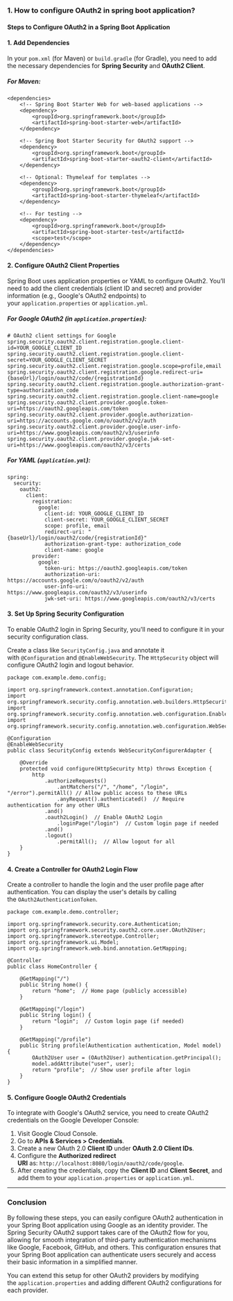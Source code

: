 ### 1. How to configure OAuth2 in spring boot application?

#### **Steps to Configure OAuth2 in a Spring Boot Application**

#### 1. **Add Dependencies**

In your `pom.xml` (for Maven) or `build.gradle` (for Gradle), you need to add the necessary dependencies for **Spring Security** and **OAuth2 Client**.

##### **For Maven**:

```
<dependencies>
    <!-- Spring Boot Starter Web for web-based applications -->
    <dependency>
        <groupId>org.springframework.boot</groupId>
        <artifactId>spring-boot-starter-web</artifactId>
    </dependency>

    <!-- Spring Boot Starter Security for OAuth2 support -->
    <dependency>
        <groupId>org.springframework.boot</groupId>
        <artifactId>spring-boot-starter-oauth2-client</artifactId>
    </dependency>

    <!-- Optional: Thymeleaf for templates -->
    <dependency>
        <groupId>org.springframework.boot</groupId>
        <artifactId>spring-boot-starter-thymeleaf</artifactId>
    </dependency>

    <!-- For testing -->
    <dependency>
        <groupId>org.springframework.boot</groupId>
        <artifactId>spring-boot-starter-test</artifactId>
        <scope>test</scope>
    </dependency>
</dependencies>

```


#### 2. **Configure OAuth2 Client Properties**

Spring Boot uses application properties or YAML to configure OAuth2. You’ll need to add the client credentials (client ID and secret) and provider information (e.g., Google's OAuth2 endpoints) to your `application.properties` or `application.yml`.

##### **For Google OAuth2** (in `application.properties`):

```
# OAuth2 client settings for Google
spring.security.oauth2.client.registration.google.client-id=YOUR_GOOGLE_CLIENT_ID
spring.security.oauth2.client.registration.google.client-secret=YOUR_GOOGLE_CLIENT_SECRET
spring.security.oauth2.client.registration.google.scope=profile,email
spring.security.oauth2.client.registration.google.redirect-uri={baseUrl}/login/oauth2/code/{registrationId}
spring.security.oauth2.client.registration.google.authorization-grant-type=authorization_code
spring.security.oauth2.client.registration.google.client-name=google
spring.security.oauth2.client.provider.google.token-uri=https://oauth2.googleapis.com/token
spring.security.oauth2.client.provider.google.authorization-uri=https://accounts.google.com/o/oauth2/v2/auth
spring.security.oauth2.client.provider.google.user-info-uri=https://www.googleapis.com/oauth2/v3/userinfo
spring.security.oauth2.client.provider.google.jwk-set-uri=https://www.googleapis.com/oauth2/v3/certs

```

##### **For YAML (`application.yml`)**:

```
spring:
  security:
    oauth2:
      client:
        registration:
          google:
            client-id: YOUR_GOOGLE_CLIENT_ID
            client-secret: YOUR_GOOGLE_CLIENT_SECRET
            scope: profile, email
            redirect-uri: "{baseUrl}/login/oauth2/code/{registrationId}"
            authorization-grant-type: authorization_code
            client-name: google
        provider:
          google:
            token-uri: https://oauth2.googleapis.com/token
            authorization-uri: https://accounts.google.com/o/oauth2/v2/auth
            user-info-uri: https://www.googleapis.com/oauth2/v3/userinfo
            jwk-set-uri: https://www.googleapis.com/oauth2/v3/certs

```

#### 3. **Set Up Spring Security Configuration**

To enable OAuth2 login in Spring Security, you'll need to configure it in your security configuration class.

Create a class like `SecurityConfig.java` and annotate it with `@Configuration` and `@EnableWebSecurity`. The `HttpSecurity` object will configure OAuth2 login and logout behavior.

```
package com.example.demo.config;

import org.springframework.context.annotation.Configuration;
import org.springframework.security.config.annotation.web.builders.HttpSecurity;
import org.springframework.security.config.annotation.web.configuration.EnableWebSecurity;
import org.springframework.security.config.annotation.web.configuration.WebSecurityConfigurerAdapter;

@Configuration
@EnableWebSecurity
public class SecurityConfig extends WebSecurityConfigurerAdapter {

    @Override
    protected void configure(HttpSecurity http) throws Exception {
        http
            .authorizeRequests()
                .antMatchers("/", "/home", "/login", "/error").permitAll() // Allow public access to these URLs
                .anyRequest().authenticated()  // Require authentication for any other URLs
            .and()
            .oauth2Login()  // Enable OAuth2 Login
                .loginPage("/login")  // Custom login page if needed
            .and()
            .logout()
                .permitAll();  // Allow logout for all
    }
}

```

#### 4. **Create a Controller for OAuth2 Login Flow**

Create a controller to handle the login and the user profile page after authentication. You can display the user's details by calling the `OAuth2AuthenticationToken`.

```
package com.example.demo.controller;

import org.springframework.security.core.Authentication;
import org.springframework.security.oauth2.core.user.OAuth2User;
import org.springframework.stereotype.Controller;
import org.springframework.ui.Model;
import org.springframework.web.bind.annotation.GetMapping;

@Controller
public class HomeController {

    @GetMapping("/")
    public String home() {
        return "home";  // Home page (publicly accessible)
    }

    @GetMapping("/login")
    public String login() {
        return "login";  // Custom login page (if needed)
    }

    @GetMapping("/profile")
    public String profile(Authentication authentication, Model model) {
        OAuth2User user = (OAuth2User) authentication.getPrincipal();
        model.addAttribute("user", user);
        return "profile";  // Show user profile after login
    }
}

```


#### 5. **Configure Google OAuth2 Credentials**

To integrate with Google's OAuth2 service, you need to create OAuth2 credentials on the Google Developer Console:

1. Visit Google Cloud Console.
2. Go to **APIs & Services > Credentials**.
3. Create a new OAuth 2.0 **Client ID** under **OAuth 2.0 Client IDs**.
4. Configure the **Authorized redirect URI** as: `http://localhost:8080/login/oauth2/code/google`.
5. After creating the credentials, copy the **Client ID** and **Client Secret**, and add them to your `application.properties` or `application.yml`.


---

### **Conclusion**

By following these steps, you can easily configure OAuth2 authentication in your Spring Boot application using Google as an identity provider. The Spring Security OAuth2 support takes care of the OAuth2 flow for you, allowing for smooth integration of third-party authentication mechanisms like Google, Facebook, GitHub, and others. This configuration ensures that your Spring Boot application can authenticate users securely and access their basic information in a simplified manner.

You can extend this setup for other OAuth2 providers by modifying the `application.properties` and adding different OAuth2 configurations for each provider.

